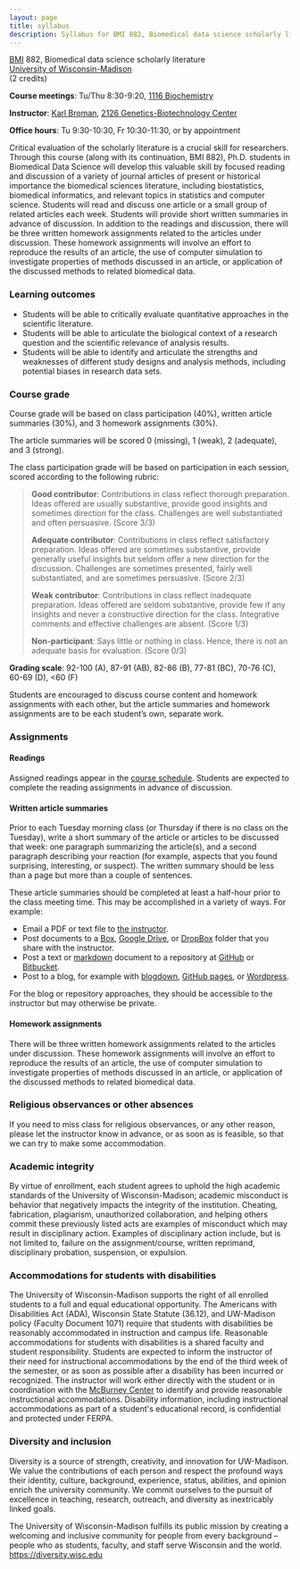 ```yaml
---
layout: page
title: syllabus
description: Syllabus for BMI 882, Biomedical data science scholarly literature
---
```


[BMI](https://biostat.wisc.edu) 882, Biomedical data science scholarly literature <br/>
[University of Wisconsin-Madison](https://wisc.edu) <br/>
(2 credits)

**Course meetings**: Tu/Thu 8:30-9:20, [1116 Biochemistry](https://map.wisc.edu/s/3cqqjqss)

**Instructor**: [Karl Broman](https://kbroman.org),
[2126 Genetics-Biotechnology Center](https://map.wisc.edu/s/2tie3nen)

**Office hours**: Tu 9:30-10:30, Fr 10:30-11:30, or by appointment

Critical evaluation of the scholarly literature is a crucial skill for
researchers. Through this course (along with its continuation, BMI
882), Ph.D. students in Biomedical Data Science will develop this
valuable skill by focused reading and discussion of a variety of
journal articles of present or historical importance the biomedical
sciences literature, including biostatistics, biomedical informatics,
and relevant topics in statistics and computer science. Students will
read and discuss one article or a small group of related articles each
week. Students will provide short written summaries in advance of
discussion. In addition to the readings and discussion,
there will be three written homework assignments
related to the articles under discussion. These homework assignments
will involve an effort to reproduce the results of an article, the use
of computer simulation to investigate properties of methods discussed
in an article, or application of the discussed methods to related
biomedical data.


### Learning outcomes

- Students will be able to critically evaluate quantitative approaches in the scientific literature.
- Students will be able to articulate the biological context of a research question and the scientific relevance of analysis results.
- Students will be able to identify and articulate the strengths and weaknesses of different study designs and analysis methods, including potential biases in research data sets.




### Course grade

Course grade will be based on class participation (40%),
written article summaries (30%), and 3 homework assignments (30%).

The article summaries will be scored 0 (missing), 1 (weak), 2 (adequate),
and 3 (strong).

The class participation grade will be based on participation in each
session, scored according to the following rubric:

> **Good contributor**: Contributions in class reflect thorough
> preparation. Ideas offered are usually substantive, provide good
> insights and sometimes direction for the class. Challenges are well
> substantiated and often persuasive. (Score 3/3)
>
> **Adequate contributor**: Contributions in class reflect satisfactory
> preparation. Ideas offered are sometimes substantive, provide
> generally useful insights but seldom offer a new direction for the
> discussion. Challenges are sometimes presented, fairly well
> substantiated, and are sometimes persuasive. (Score 2/3)
>
> **Weak contributor**: Contributions in class reflect inadequate
> preparation. Ideas offered are seldom substantive, provide few if any
> insights and never a constructive direction for the class.
> Integrative comments and effective challenges are absent. (Score 1/3)
>
> **Non-participant**: Says little or nothing in class.
> Hence, there is not an adequate basis for evaluation. (Score 0/3)

**Grading scale**: 92-100 (A), 87-91 (AB), 82-86 (B), 77-81 (BC), 70-76
(C), 60-69 (D), <60 (F)

Students are encouraged to discuss course content and homework
assignments with each other, but the article summaries and homework
assignments are to be each student’s own, separate work.

### Assignments

#### Readings

Assigned readings appear in the [course schedule](schedule.html).
Students are expected to complete the reading assignments in advance
of discussion.


#### Written article summaries

Prior to each Tuesday morning class (or Thursday if there is no class
on the Tuesday), write a short summary of the article or articles to
be discussed that week: one paragraph summarizing the article(s), and
a second paragraph describing your reaction (for example, aspects that
you found surprising, interesting, or suspect). The written summary
should be less than a page but more than a couple of sentences.

These article summaries should be completed at least a half-hour prior
to the class meeting time. This may be accomplished in a variety of
ways. For example:

- Email a PDF or text file to [the instructor](https://kbroman.org).
- Post documents to a [Box](https://uwmadison.app.box.com), [Google Drive](https://drive.google.com), or
  [DropBox](https://dropbox.com) folder that you share with the
  instructor.
- Post a text or
  [markdown](https://guides.github.com/features/mastering-markdown/)
  document to a repository at [GitHub](https://github.com) or
  [Bitbucket](https://bitbucket.org).
- Post to a blog, for example with
  [blogdown](https://bookdown.org/yihui/blogdown/), [GitHub
  pages](https://pages.github.com/), or
  [Wordpress](https://wordpress.com).

For the blog or repository approaches, they should be accessible to
the instructor but may otherwise be private.

#### Homework assignments

There will be three written homework assignments related to the
articles under discussion. These homework assignments will involve an
effort to reproduce the results of an article, the use of computer
simulation to investigate properties of methods discussed in an
article, or application of the discussed methods to related biomedical
data.


### Religious observances or other absences

If you need to miss class for religious observances, or any other
reason, please let the instructor know in advance, or as soon as is
feasible, so that we can try to make some accommodation.

### Academic integrity

By virtue of enrollment, each student agrees to uphold the high
academic standards of the University of Wisconsin-Madison; academic
misconduct is behavior that negatively impacts the integrity of the
institution. Cheating, fabrication, plagiarism, unauthorized
collaboration, and helping others commit these previously listed acts
are examples of misconduct which may result in disciplinary action.
Examples of disciplinary action include, but is not limited to,
failure on the assignment/course, written reprimand, disciplinary
probation, suspension, or expulsion.

### Accommodations for students with disabilities

The University of Wisconsin-Madison supports the right of all enrolled
students to a full and equal educational opportunity. The Americans
with Disabilities Act (ADA), Wisconsin State Statute (36.12), and
UW-Madison policy (Faculty Document 1071) require that students with
disabilities be reasonably accommodated in instruction and campus
life. Reasonable accommodations for students with disabilities is a
shared faculty and student responsibility. Students are expected to
inform the instructor of their need for instructional accommodations
by the end of the third week of the semester, or as soon as possible
after a disability has been incurred or recognized. The instructor
will work either directly with the student or in coordination with the
[McBurney Center](https://mcburney.wisc.edu) to identify and provide
reasonable instructional accommodations. Disability information,
including instructional accommodations as part of a student's
educational record, is confidential and protected under FERPA.

### Diversity and inclusion

Diversity is a source of strength, creativity, and innovation for
UW-Madison. We value the contributions of each person and respect the
profound ways their identity, culture, background, experience, status,
abilities, and opinion enrich the university community. We commit
ourselves to the pursuit of excellence in teaching, research,
outreach, and diversity as inextricably linked goals.

The University of Wisconsin-Madison fulfills its public mission by
creating a welcoming and inclusive community for people from every
background – people who as students, faculty, and staff serve
Wisconsin and the world. <https://diversity.wisc.edu>
